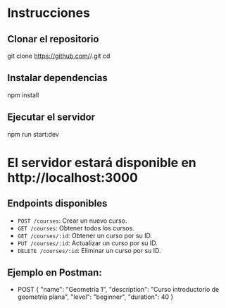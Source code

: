 # Instrucciones

## Clonar el repositorio
git clone https://github.com/<tu-usuario>/<nombre-del-repo>.git
cd <nombre-del-repo>

## Instalar dependencias
npm install

## Ejecutar el servidor
npm run start:dev
# El servidor estará disponible en http://localhost:3000

## Endpoints disponibles
- `POST /courses`: Crear un nuevo curso.
- `GET /courses`: Obtener todos los cursos.
- `GET /courses/:id`: Obtener un curso por su ID.
- `PUT /courses/:id`: Actualizar un curso por su ID.
- `DELETE /courses/:id`: Eliminar un curso por su ID.

## Ejemplo en Postman:

- POST
{
  "name": "Geometría 1",
  "description": "Curso introductorio de geometría plana",
  "level": "beginner",
  "duration": 40
}


